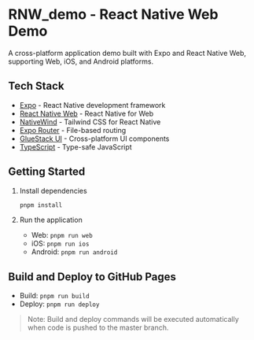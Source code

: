 # RNW_demo - React Native Web Demo

A cross-platform application demo built with Expo and React Native Web, supporting Web, iOS, and Android platforms.

## Tech Stack

- [Expo](https://expo.dev) - React Native development framework
- [React Native Web](https://necolas.github.io/react-native-web/) - React Native for Web
- [NativeWind](https://www.nativewind.dev/) - Tailwind CSS for React Native
- [Expo Router](https://docs.expo.dev/router/introduction/) - File-based routing
- [GlueStack UI](https://ui.gluestack.io/) - Cross-platform UI components
- [TypeScript](https://www.typescriptlang.org/) - Type-safe JavaScript

## Getting Started

1. Install dependencies

   ```bash
   pnpm install
   ```

2. Run the application
   - Web: `pnpm run web`
   - iOS: `pnpm run ios`
   - Android: `pnpm run android`

## Build and Deploy to GitHub Pages

- Build: `pnpm run build`
- Deploy: `pnpm run deploy`

> Note: Build and deploy commands will be executed automatically when code is pushed to the master branch.
